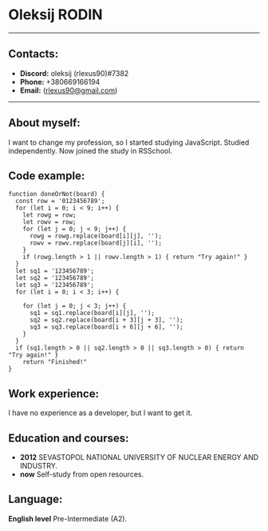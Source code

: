 # Oleksij RODIN
*******
## Contacts:
+  **Discord:** oleksij (rlexus90)#7382
+  **Phone:** +380669166194
+  **Email:** (rlexus90@gmail.com)
****
## About myself:
I want to change my profession, so I started studying JavaScript. Studied independently. Now joined the study in RSSchool.
## Code example:
```
function doneOrNot(board) {
  const row = '0123456789';
  for (let i = 0; i < 9; i++) {
    let rowg = row;
    let rowv = row;
    for (let j = 0; j < 9; j++) {
      rowg = rowg.replace(board[i][j], '');
      rowv = rowv.replace(board[j][i], '');
    }
    if (rowg.length > 1 || rowv.length > 1) { return "Try again!" }
  }
  let sq1 = '123456789';
  let sq2 = '123456789';
  let sq3 = '123456789';
  for (let i = 0; i < 3; i++) {

    for (let j = 0; j < 3; j++) {
      sq1 = sq1.replace(board[i][j], '');
      sq2 = sq2.replace(board[i + 3][j + 3], '');
      sq3 = sq3.replace(board[i + 6][j + 6], '');
    }
  }
  if (sq1.length > 0 || sq2.length > 0 || sq3.length > 0) { return "Try again!" }
    return "Finished!"
}
```
## Work experience:
I have no experience as a developer, but I want to get it.
## Education and courses:
+ **2012** SEVASTOPOL NATIONAL UNIVERSITY OF NUCLEAR ENERGY AND INDUSTRY.
+ **now** Self-study from open resources.
## Language:
**English level** Pre-Intermediate (A2).

